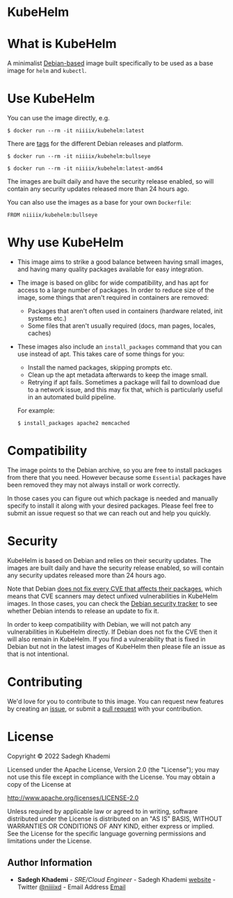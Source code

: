 KubeHelm
=======

# What is KubeHelm
A minimalist [Debian-based](https://hub.docker.com/r/niiiix/debian) image built specifically to be used as a base image for `helm` and `kubectl`.

# Use KubeHelm
You can use the image directly, e.g.
```
$ docker run --rm -it niiiix/kubehelm:latest
```

There are [tags](https://hub.docker.com/r/niiiix/kubehelm/tags/) for the different Debian releases and platform.
```
$ docker run --rm -it niiiix/kubehelm:bullseye
```
```
$ docker run --rm -it niiiix/kubehelm:latest-amd64
```

The images are built daily and have the security release enabled, so will contain any security updates released more than 24 hours ago.

You can also use the images as a base for your own `Dockerfile`:
```
FROM niiiix/kubehelm:bullseye
```

# Why use KubeHelm
  * This image aims to strike a good balance between having small images, and having many quality packages available for easy integration.
  * The image is based on glibc for wide compatibility, and has apt for access to a large number of packages. In order to reduce size of the image, some things that aren't required in containers are removed:
    * Packages that aren't often used in containers (hardware related, init systems etc.)
    * Some files that aren't usually required (docs, man pages, locales, caches)
  * These images also include an `install_packages` command that you can use instead of apt. This takes care of some things for you:
    * Install the named packages, skipping prompts etc.
    * Clean up the apt metadata afterwards to keep the image small.
    * Retrying if apt fails. Sometimes a package will fail to download due to a network issue, and this may fix that, which is particularly useful in an automated build pipeline.

    For example:
    ```
    $ install_packages apache2 memcached
    ```

# Compatibility
The image points to the Debian archive, so you are free to install packages from there that you need. However because some `Essential` packages have been removed they may not always install or work correctly.

In those cases you can figure out which package is needed and manually specify to install it along with your desired packages. Please feel free to submit an issue request so that we can reach out and help you quickly.

# Security
KubeHelm is based on Debian and relies on their security updates. The images are built daily and have the security release enabled, so will contain any security updates released more than 24 hours ago.

Note that Debian [does not fix every CVE that affects their packages](https://www.debian.org/security/faq#cvedsa), which means that CVE scanners may detect unfixed vulnerabilities in KubeHelm images. In those cases, you can check the [Debian security tracker](https://security-tracker.debian.org/tracker/) to see whether Debian intends to release an update to fix it.

In order to keep compatibility with Debian, we will not patch any vulnerabilities in KubeHelm directly. If Debian does not fix the CVE then it will also remain in KubeHelm. If you find a vulnerability that is fixed in Debian but not in the latest images of KubeHelm then please file an issue as that is not intentional.

# Contributing
We'd love for you to contribute to this image. You can request new features by creating an [issue](https://github.com/niiiix/kubehelm/issues), or submit a [pull request](https://github.com/niiiix/kubehelm/pulls) with your contribution.

# License
Copyright &copy; 2022 Sadegh Khademi

Licensed under the Apache License, Version 2.0 (the "License"); you may not use this file except in compliance with the License. You may obtain a copy of the License at

http://www.apache.org/licenses/LICENSE-2.0

Unless required by applicable law or agreed to in writing, software distributed under the License is distributed on an "AS IS" BASIS, WITHOUT WARRANTIES OR CONDITIONS OF ANY KIND, either express or implied. See the License for the specific language governing permissions and limitations under the License.

Author Information
------------------

* **Sadegh Khademi** - *SRE/Cloud Engineer* - Sadegh Khademi [website](https://sadeghkhademi.com) - Twitter [@niiiixd](https://twitter.com/niiiixd) - Email Address [Email](mailto:khademi.sadegh@gmail.com?subject=[GitHub]%20ansible%20zabbix%20agent)
